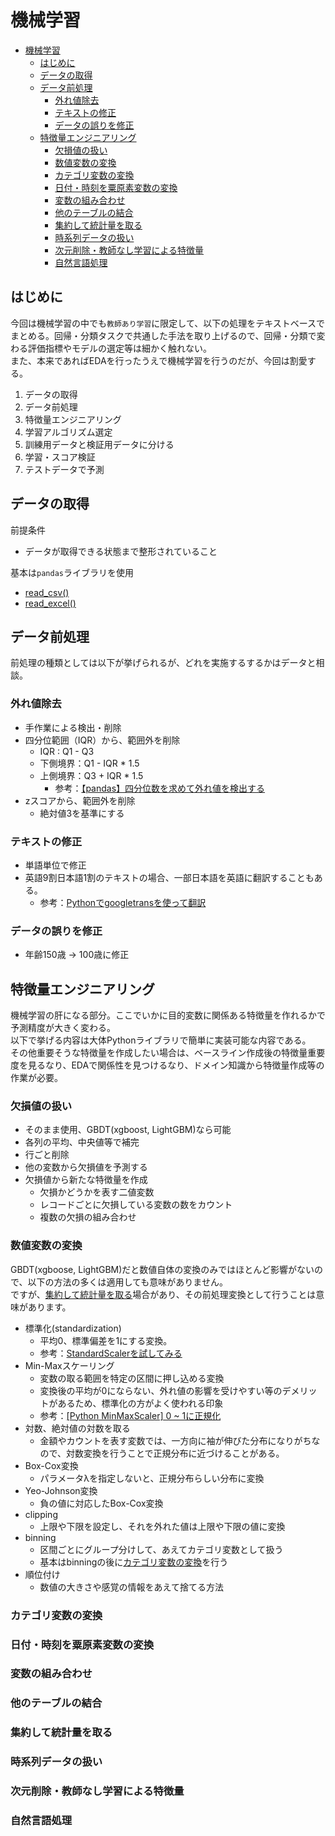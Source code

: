 # 機械学習
- [機械学習](#機械学習)
  - [はじめに](#はじめに)
  - [データの取得](#データの取得)
  - [データ前処理](#データ前処理)
    - [外れ値除去](#外れ値除去)
    - [テキストの修正](#テキストの修正)
    - [データの誤りを修正](#データの誤りを修正)
  - [特徴量エンジニアリング](#特徴量エンジニアリング)
    - [欠損値の扱い](#欠損値の扱い)
    - [数値変数の変換](#数値変数の変換)
    - [カテゴリ変数の変換](#カテゴリ変数の変換)
    - [日付・時刻を粟原素変数の変換](#日付時刻を粟原素変数の変換)
    - [変数の組み合わせ](#変数の組み合わせ)
    - [他のテーブルの結合](#他のテーブルの結合)
    - [集約して統計量を取る](#集約して統計量を取る)
    - [時系列データの扱い](#時系列データの扱い)
    - [次元削除・教師なし学習による特徴量](#次元削除教師なし学習による特徴量)
    - [自然言語処理](#自然言語処理)

## はじめに
今回は機械学習の中でも`教師あり学習`に限定して、以下の処理をテキストベースでまとめる。回帰・分類タスクで共通した手法を取り上げるので、回帰・分類で変わる評価指標やモデルの選定等は細かく触れない。  
また、本来であればEDAを行ったうえで機械学習を行うのだが、今回は割愛する。

1. データの取得
2. データ前処理
3. 特徴量エンジニアリング
4. 学習アルゴリズム選定
5. 訓練用データと検証用データに分ける
6. 学習・スコア検証
7. テストデータで予測


## データの取得
前提条件
- データが取得できる状態まで整形されていること

基本は`pandas`ライブラリを使用
- [read_csv()](https://pandas.pydata.org/docs/reference/api/pandas.read_csv.html)
- [read_excel()](https://pandas.pydata.org/docs/reference/api/pandas.read_excel.html)


## データ前処理
前処理の種類としては以下が挙げられるが、どれを実施するするかはデータと相談。

### 外れ値除去
  - 手作業による検出・削除
  - 四分位範囲（IQR）から、範囲外を削除
    - IQR : Q1 - Q3
    - 下側境界：Q1 - IQR * 1.5
    - 上側境界：Q3 + IQR * 1.5
      - 参考：[【pandas】四分位数を求めて外れ値を検出する](https://qiita.com/koga1020/items/9710cb3f7f65a00808e4)
  - zスコアから、範囲外を削除
    - 絶対値3を基準にする
### テキストの修正
  - 単語単位で修正
  - 英語9割日本語1割のテキストの場合、一部日本語を英語に翻訳することもある。
    - 参考：[Pythonでgoogletransを使って翻訳](https://qiita.com/optimisuke/items/e44e66c2646e763d1f7b)
### データの誤りを修正
  - 年齢150歳 -> 100歳に修正

## 特徴量エンジニアリング
機械学習の肝になる部分。ここでいかに目的変数に関係ある特徴量を作れるかで予測精度が大きく変わる。  
以下で挙げる内容は大体Pythonライブラリで簡単に実装可能な内容である。  
その他重要そうな特徴量を作成したい場合は、ベースライン作成後の特徴量重要度を見るなり、EDAで関係性を見つけるなり、ドメイン知識から特徴量作成等の作業が必要。

### 欠損値の扱い
  - そのまま使用、GBDT(xgboost, LightGBM)なら可能
  - 各列の平均、中央値等で補完
  - 行ごと削除
  - 他の変数から欠損値を予測する
  - 欠損値から新たな特徴量を作成
    - 欠損かどうかを表す二値変数
    - レコードごとに欠損している変数の数をカウント
    - 複数の欠損の組み合わせ

### 数値変数の変換
GBDT(xgboose, LightGBM)だと数値自体の変換のみではほとんど影響がないので、以下の方法の多くは適用しても意味がありません。  
ですが、[集約して統計量を取る](#集約して統計量を取る)場合があり、その前処理変換として行うことは意味があります。

  - 標準化(standardization)
    - 平均0、標準偏差を1にする変換。
    - 参考：[StandardScalerを試してみる](https://qiita.com/nobodytolove123/items/9cec78b65a9d5f3a39fd)
  - Min-Maxスケーリング
    - 変数の取る範囲を特定の区間に押し込める変換
    - 変換後の平均が0にならない、外れ値の影響を受けやすい等のデメリットがあるため、標準化の方がよく使われる印象
    - 参考：[[Python MinMaxScaler] 0 ~ 1に正規化](https://qiita.com/Qiitaman/items/c94420e8b86aae5f28a9)
  - 対数、絶対値の対数を取る
    - 金額やカウントを表す変数では、一方向に袖が伸びた分布になりがちなので、対数変換を行うことで正規分布に近づけることがある。
  - Box-Cox変換
    - パラメータλを指定しないと、正規分布らしい分布に変換
  - Yeo-Johnson変換
    - 負の値に対応したBox-Cox変換
  - clipping
    - 上限や下限を設定し、それを外れた値は上限や下限の値に変換
  - binning
    - 区間ごとにグループ分けして、あえてカテゴリ変数として扱う
    - 基本はbinningの後に[カテゴリ変数の変換](#カテゴリ変数の変換)を行う
  - 順位付け
    - 数値の大きさや感覚の情報をあえて捨てる方法

### カテゴリ変数の変換


### 日付・時刻を粟原素変数の変換


### 変数の組み合わせ


### 他のテーブルの結合


### 集約して統計量を取る


### 時系列データの扱い


### 次元削除・教師なし学習による特徴量


### 自然言語処理














